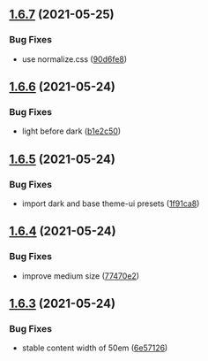 ## [1.6.7](https://github.com/dds/bosabosa.org/compare/v1.6.6...v1.6.7) (2021-05-25)


### Bug Fixes

* use normalize.css ([90d6fe8](https://github.com/dds/bosabosa.org/commit/90d6fe87781f8a2cbd73484b558193f6e10ca797))



## [1.6.6](https://github.com/dds/bosabosa.org/compare/v1.6.5...v1.6.6) (2021-05-24)


### Bug Fixes

* light before dark ([b1e2c50](https://github.com/dds/bosabosa.org/commit/b1e2c50086aca12e10097db32029b53bb720b707))



## [1.6.5](https://github.com/dds/bosabosa.org/compare/v1.6.4...v1.6.5) (2021-05-24)


### Bug Fixes

* import dark and base theme-ui presets ([1f91ca8](https://github.com/dds/bosabosa.org/commit/1f91ca87ff78cf4339dc92d487a8f4f8671add59))



## [1.6.4](https://github.com/dds/bosabosa.org/compare/v1.6.3...v1.6.4) (2021-05-24)


### Bug Fixes

* improve medium size ([77470e2](https://github.com/dds/bosabosa.org/commit/77470e2d70643297e90933e34b065bea32248d78))



## [1.6.3](https://github.com/dds/bosabosa.org/compare/v1.6.2...v1.6.3) (2021-05-24)


### Bug Fixes

* stable content width of 50em ([6e57126](https://github.com/dds/bosabosa.org/commit/6e57126d48ed734d1c8953d93e55dafdf9f9cfcb))



